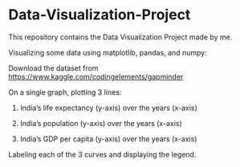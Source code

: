 # Data-Visualization-Project

This repository contains the Data Visualization Project made by me.

Visualizing some data using matplotlib, pandas, and numpy:

Download the dataset from https://www.kaggle.com/codingelements/gapminder

On a single graph, plotting 3 lines:

1. India’s life expectancy (y-axis) over the years (x-axis)

2. India’s population (y-axis) over the years (x-axis)

3. India’s GDP per capita (y-axis) over the years (x-axis)

Labeling each of the 3 curves and displaying the legend.
